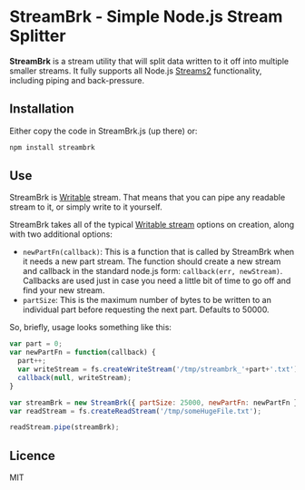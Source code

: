 StreamBrk - Simple Node.js Stream Splitter
=========

**StreamBrk** is a stream utility that will split data written to it off into multiple smaller streams.  It fully supports all Node.js [Streams2](http://nodejs.org/api/stream.html) functionality, including piping and back-pressure.

Installation
------------

Either copy the code in StreamBrk.js (up there) or:

```bash
npm install streambrk
```

Use
---

StreamBrk is [Writable](http://nodejs.org/api/stream.html#stream_class_stream_writable) stream.  That means that you can pipe any readable stream to it, or simply write to it yourself.

StreamBrk takes all of the typical [Writable stream](http://nodejs.org/api/stream.html#stream_class_stream_writable) options on creation, along with two additional options: 
- `newPartFn(callback)`: This is a function that is called by StreamBrk when it needs a new part stream.  The function should create a new stream and callback in the standard node.js form: `callback(err, newStream)`.  Callbacks are used just in case you need a little bit of time to go off and find your new stream.
- `partSize`: This is the maximum number of bytes to be written to an individual part before requesting the next part.  Defaults to 50000.

So, briefly, usage looks something like this:

```javascript
var part = 0;
var newPartFn = function(callback) {
  part++;
  var writeStream = fs.createWriteStream('/tmp/streambrk_'+part+'.txt');
  callback(null, writeStream);
}

var streamBrk = new StreamBrk({ partSize: 25000, newPartFn: newPartFn });
var readStream = fs.createReadStream('/tmp/someHugeFile.txt');

readStream.pipe(streamBrk);
```

Licence
-------
MIT
